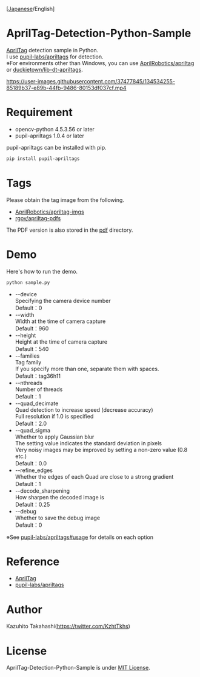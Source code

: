 [[Japanese](https://github.com/Kazuhito00/AprilTag-Detection-Python-Sample)/English]

# AprilTag-Detection-Python-Sample
[AprilTag](https://april.eecs.umich.edu/software/apriltag) detection sample in Python.<br>
I use [pupil-labs/apriltags](https://github.com/pupil-labs/apriltags) for detection.<br>
※For environments other than Windows, you can use [AprilRobotics/apriltag](https://github.com/AprilRobotics/apriltag) or [duckietown/lib-dt-apriltags](https://github.com/duckietown/lib-dt-apriltags).

https://user-images.githubusercontent.com/37477845/134534255-85189b37-e89b-44fb-9486-80153df037cf.mp4

# Requirement 
* opencv-python 4.5.3.56 or later
* pupil-apriltags 1.0.4 or later

pupil-apriltags can be installed with pip.
```bash
pip install pupil-apriltags
```

# Tags
Please obtain the tag image from the following.
* [AprilRobotics/apriltag-imgs](https://github.com/AprilRobotics/apriltag-imgs)
* [rgov/apriltag-pdfs](https://github.com/rgov/apriltag-pdfs)

The PDF version is also stored in the [pdf](https://github.com/Kazuhito00/AprilTag-Detection-Sample/tree/main/pdf) directory.

# Demo
Here's how to run the demo.
```bash
python sample.py
```
* --device<br>
Specifying the camera device number<br>
Default：0
* --width<br>
Width at the time of camera capture<br>
Default：960
* --height<br>
Height at the time of camera capture<br>
Default：540
* --families<br>
Tag family<br>
If you specify more than one, separate them with spaces.<br>
Default：tag36h11
* --nthreads<br>
Number of threads<br>
Default：1
* --quad_decimate<br>
Quad detection to increase speed (decrease accuracy)<br>
Full resolution if 1.0 is specified<br>
Default：2.0
* --quad_sigma<br>
Whether to apply Gaussian blur<br>
The setting value indicates the standard deviation in pixels<br>
Very noisy images may be improved by setting a non-zero value (0.8 etc.)<br>
Default：0.0
* --refine_edges<br>
Whether the edges of each Quad are close to a strong gradient<br>
Default：1
* --decode_sharpening<br>
How sharpen the decoded image is<br>
Default：0.25
* --debug<br>
Whether to save the debug image<br>
Default：0

※See [pupil-labs/apriltags#usage](https://github.com/pupil-labs/apriltags#usage) for details on each option

# Reference
* [AprilTag](https://april.eecs.umich.edu/software/apriltag)
* [pupil-labs/apriltags](https://github.com/pupil-labs/apriltags)

# Author
Kazuhito Takahashi(https://twitter.com/KzhtTkhs)
 
# License 
AprilTag-Detection-Python-Sample is under [MIT License](LICENSE).
